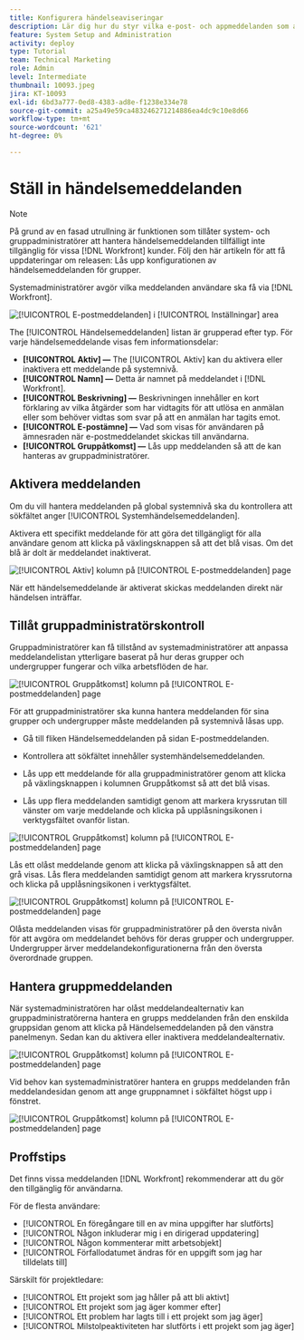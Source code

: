 ```yaml
---
title: Konfigurera händelseaviseringar
description: Lär dig hur du styr vilka e-post- och appmeddelanden som användare får genom att hantera händelsemeddelanden.
feature: System Setup and Administration
activity: deploy
type: Tutorial
team: Technical Marketing
role: Admin
level: Intermediate
thumbnail: 10093.jpeg
jira: KT-10093
exl-id: 6bd3a777-0ed8-4383-ad8e-f1238e334e78
source-git-commit: a25a49e59ca483246271214886ea4dc9c10e8d66
workflow-type: tm+mt
source-wordcount: '621'
ht-degree: 0%

---
```


<!---
this has the same content as the system administrator notification setup and mangement section of the email and inapp notificiations learning path
--->

<!---
add URL link in the note at the top of the LP
--->

# Ställ in händelsemeddelanden

>[!NOTE]
>
>På grund av en fasad utrullning är funktionen som tillåter system- och gruppadministratörer att hantera händelsemeddelanden tillfälligt inte tillgänglig för vissa [!DNL Workfront] kunder. Följ den här artikeln för att få uppdateringar om releasen: Lås upp konfigurationen av händelsemeddelanden för grupper.

Systemadministratörer avgör vilka meddelanden användare ska få via [!DNL Workfront].

![[!UICONTROL E-postmeddelanden] i [!UICONTROL Inställningar] area](assets/admin-fund-notifications-1.png)

The [!UICONTROL Händelsemeddelanden] listan är grupperad efter typ. För varje händelsemeddelande visas fem informationsdelar:

* **[!UICONTROL Aktiv] —** The [!UICONTROL Aktiv] kan du aktivera eller inaktivera ett meddelande på systemnivå.
* **[!UICONTROL Namn] —** Detta är namnet på meddelandet i [!DNL Workfront].
* **[!UICONTROL Beskrivning] —** Beskrivningen innehåller en kort förklaring av vilka åtgärder som har vidtagits för att utlösa en anmälan eller som behöver vidtas som svar på att en anmälan har tagits emot.
* **[!UICONTROL E-postämne] —** Vad som visas för användaren på ämnesraden när e-postmeddelandet skickas till användarna.
* **[!UICONTROL Gruppåtkomst] —** Lås upp meddelanden så att de kan hanteras av gruppadministratörer.

## Aktivera meddelanden

Om du vill hantera meddelanden på global systemnivå ska du kontrollera att sökfältet anger [!UICONTROL Systemhändelsemeddelanden].

Aktivera ett specifikt meddelande för att göra det tillgängligt för alla användare genom att klicka på växlingsknappen så att det blå visas. Om det blå är dolt är meddelandet inaktiverat.

![[!UICONTROL Aktiv] kolumn på [!UICONTROL E-postmeddelanden] page](assets/admin-fund-notifications-2.png)

När ett händelsemeddelande är aktiverat skickas meddelanden direkt när händelsen inträffar.

## Tillåt gruppadministratörskontroll

Gruppadministratörer kan få tillstånd av systemadministratörer att anpassa meddelandelistan ytterligare baserat på hur deras grupper och undergrupper fungerar och vilka arbetsflöden de har.

![[!UICONTROL Gruppåtkomst] kolumn på [!UICONTROL E-postmeddelanden] page](assets/ganotifications_01.png)

För att gruppadministratörer ska kunna hantera meddelanden för sina grupper och undergrupper måste meddelanden på systemnivå låsas upp.

* Gå till fliken Händelsemeddelanden på sidan E-postmeddelanden.

* Kontrollera att sökfältet innehåller systemhändelsemeddelanden.

* Lås upp ett meddelande för alla gruppadministratörer genom att klicka på växlingsknappen i kolumnen Gruppåtkomst så att det blå visas.

* Lås upp flera meddelanden samtidigt genom att markera kryssrutan till vänster om varje meddelande och klicka på upplåsningsikonen i verktygsfältet ovanför listan.

![[!UICONTROL Gruppåtkomst] kolumn på [!UICONTROL E-postmeddelanden] page](assets/ganotifications_02.png)

Lås ett olåst meddelande genom att klicka på växlingsknappen så att den grå visas. Lås flera meddelanden samtidigt genom att markera kryssrutorna och klicka på upplåsningsikonen i verktygsfältet.

![[!UICONTROL Gruppåtkomst] kolumn på [!UICONTROL E-postmeddelanden] page](assets/ganotifications_03.png)

Olåsta meddelanden visas för gruppadministratörer på den översta nivån för att avgöra om meddelandet behövs för deras grupper och undergrupper. Undergrupper ärver meddelandekonfigurationerna från den översta överordnade gruppen. ﻿


## Hantera gruppmeddelanden

När systemadministratören har olåst meddelandealternativ kan gruppadministratörerna hantera en grupps meddelanden från den enskilda gruppsidan genom att klicka på Händelsemeddelanden på den vänstra panelmenyn. Sedan kan du aktivera eller inaktivera meddelandealternativ.

![[!UICONTROL Gruppåtkomst] kolumn på [!UICONTROL E-postmeddelanden] page](assets/managegroupnotifications_01.png)

Vid behov kan systemadministratörer hantera en grupps meddelanden från meddelandesidan genom att ange gruppnamnet i sökfältet högst upp i fönstret.

![[!UICONTROL Gruppåtkomst] kolumn på [!UICONTROL E-postmeddelanden] page](assets/managegroupnotifications_02.png)

## Proffstips

Det finns vissa meddelanden [!DNL Workfront] rekommenderar att du gör den tillgänglig för användarna.

För de flesta användare:

* [!UICONTROL En föregångare till en av mina uppgifter har slutförts]
* [!UICONTROL Någon inkluderar mig i en dirigerad uppdatering]
* [!UICONTROL Någon kommenterar mitt arbetsobjekt]
* [!UICONTROL Förfallodatumet ändras för en uppgift som jag har tilldelats till]


Särskilt för projektledare:

* [!UICONTROL Ett projekt som jag håller på att bli aktivt]
* [!UICONTROL Ett projekt som jag äger kommer efter]
* [!UICONTROL Ett problem har lagts till i ett projekt som jag äger]
* [!UICONTROL Milstolpeaktiviteten har slutförts i ett projekt som jag äger]

<!---
learn more URLs
--->
